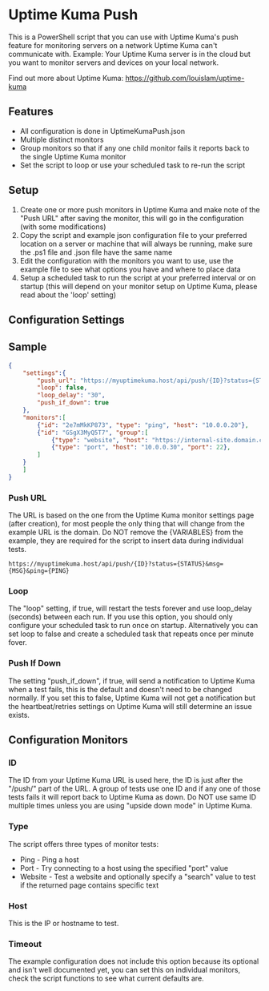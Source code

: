 # Uptime Kuma Push
This is a PowerShell script that you can use with Uptime Kuma's push feature for monitoring servers on a network Uptime Kuma can't communicate with. Example: Your Uptime Kuma server is in the cloud but you want to monitor servers and devices on your local network.

Find out more about Uptime Kuma: https://github.com/louislam/uptime-kuma

## Features
* All configuration is done in UptimeKumaPush.json
* Multiple distinct monitors
* Group monitors so that if any one child monitor fails it reports back to the single Uptime Kuma monitor
* Set the script to loop or use your scheduled task to re-run the script

## Setup
1. Create one or more push monitors in Uptime Kuma and make note of the "Push URL" after saving the monitor, this will go in the configuration (with some modifications)
2. Copy the script and example json configuration file to your preferred location on a server or machine that will always be running, make sure the .ps1 file and .json file have the same name
3. Edit the configuration with the monitors you want to use, use the example file to see what options you have and where to place data
4. Setup a scheduled task to run the script at your preferred interval or on startup (this will depend on your monitor setup on Uptime Kuma, please read about the 'loop' setting)
   
## Configuration Settings

## Sample
```JSON
{
    "settings":{
        "push_url": "https://myuptimekuma.host/api/push/{ID}?status={STATUS}&msg={MSG}&ping={PING}", 
        "loop": false,
        "loop_delay": "30",
        "push_if_down": true
    },
    "monitors":[
        {"id": "2e7mMkKP873", "type": "ping", "host": "10.0.0.20"},
        {"id": "GSgX3MyQ5T7", "group":[
            {"type": "website", "host": "https://internal-site.domain.com", "search": "Welcome to our internal home page"},
            {"type": "port", "host": "10.0.0.30", "port": 22},
        ]
    }
    ]
}

```
### Push URL
The URL is based on the one from the Uptime Kuma monitor settings page (after creation), for most people the only thing that will change from the example URL is the domain. Do NOT remove the {VARIABLES} from the example, they are required for the script to insert data during individual tests.
```
https://myuptimekuma.host/api/push/{ID}?status={STATUS}&msg={MSG}&ping={PING}
```

### Loop
The "loop" setting, if true, will restart the tests forever and use loop_delay (seconds) between each run. If you use this option, you should only configure your scheduled task to run once on startup. Alternatively you can set loop to false and create a scheduled task that repeats once per minute fover.

### Push If Down
The setting "push_if_down", if true, will send a notification to Uptime Kuma when a test fails, this is the default and doesn't need to be changed normally. If you set this to false, Uptime Kuma will not get a notification but the heartbeat/retries settings on Uptime Kuma will still determine an issue exists.

## Configuration Monitors

### ID
The ID from your Uptime Kuma URL is used here, the ID is just after the "/push/" part of the URL. A group of tests use one ID and if any one of those tests fails it will report back to Uptime Kuma as down. Do NOT use same ID multiple times unless you are using "upside down mode" in Uptime Kuma.

### Type
The script offers three types of monitor tests:
* Ping - Ping a host
* Port - Try connecting to a host using the specified "port" value
* Website - Test a website and optionally specify a "search" value to test if the returned page contains specific text

### Host
This is the IP or hostname to test.

### Timeout
The example configuration does not include this option because its optional and isn't well documented yet, you can set this on individual monitors, check the script functions to see what current defaults are.
